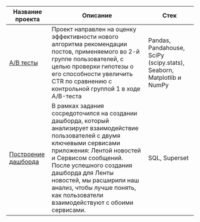 | Название проекта    | Описание | Стек       |
|----------|---------|-------------|
| [A/B тесты](https://github.com/SergeyTsedrik/simDA_karpov.courses/tree/main/AB-test)| Проект направлен на оценку эффективности нового алгоритма рекомендации постов, применяемого во 2-й группе пользователей, с целью проверки гипотезы о его способности увеличить CTR по сравнению с контрольной группой 1 в ходе A/B-теста      | Pandas, Pandahouse, SciPy (scipy.stats), Seaborn, Matplotlib и NumPy|
| [Построение дашборда](https://github.com/SergeyTsedrik/simDA_karpov.courses/tree/main/building_dashboard) | В рамках задания сосредоточился на создании дашборда, который анализирует взаимодействие пользователей с двумя ключевыми сервисами приложения: Лентой новостей и Сервисом сообщений. После успешного создания дашборда для Ленты новостей, мы расширили наш анализ, чтобы лучше понять, как пользователи взаимодействуют с обоими сервисами. | SQL, Superset |


